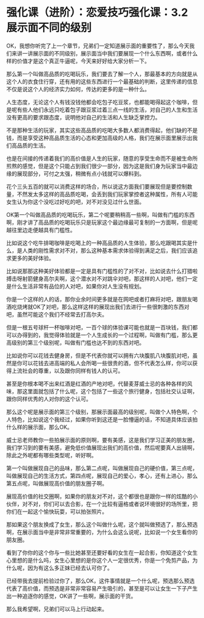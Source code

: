 # 强化课（进阶）：恋爱技巧强化课：3.2展示面不同的级别

OK，我想你听完了上一个章节，兄弟们一定知道展示面的重要性了，那么今天我们来讲一讲展示面的不同级别，展示面当中我们要展现一个什么东西啊，或者什么样的价值才是这个真正牛逼呢，今天来好好给大家分析一下。

那么第一个叫做高品质的吃喝玩乐，我们要去了解一个人，那最基本的方向就是从这个人的衣食住行穿，还有用的这些东西进行一个最基础的判断，这里传递的信息不仅是说这个人的经济实力如何，传达的更多的是一种什么。

人生态度，无论这个人有钱没钱他都会吃包子吃豆浆，也都能喝得起这个咖啡，但是呢有些人他们永远只吃着包子跟豆浆过着三点一线的生活，对自己的人生和生活没有更高的要求跟态度，说明他对自己的生活和人生缺乏掌控力。

不是那种生活的玩家，其实这些高品质的吃喝大多数人都消费得起，他们缺的不是钱，而是享受这种高品质生活的心态和更加高级的人格，我们在展示面里展示出我们高品质的生活。

也是在间接的传递着我们的高价值是人生的玩家，随意的享受生命而不是被生命所煎熬的感觉，但是这个只能占到我们很少一部分，因为这是我们身为玩家当中最边缘的展现部分，可付之太强，稍微有点小钱就可以爆料到。

花个三头五百的就可以消费这样的场合，所以说这方面我们要展现但是要控制数量，不然发太多这样的高品质吃喝，会丢到我们玩家掌控者这种属性，所有人可能女生认为你这个没吃过好吃的吧，对不对没见过什么世面。

OK第一个叫做高品质的吃喝玩乐，第二个呢要稍稍高一些啊，叫做有门槛的东西啊，刚才讲了高品质的吃喝玩乐只是玩家这个最边缘最可复制的一方面啊，但是呢越往里边走便越具有门槛性。

比如说这个吃牛排喝咖啡是吃喝上的一种高品质的人生体验，那么吃跟喝其实是什么，是人类的刚性需求对不对，那么这种基本需求体验得到满足之后，我们应该追求更多的美好体验。

比如说那那这种美好体验都是一定是具有门槛性的了对不对，比如说去什么打猎啦搏击呀射箭健身高尔夫啊，这个潜水对不对跳伞对吧，那这样的人对吧，他们一定是什么生活非常有品位的人对吧，如果你对人生没有规划。

你是一个这样的人的话，那你业余时间更多就是在网吧或者打麻将对吧，跟朋友喝酒吃烧烤就OK了对吧，那么这样这样的展现出我们去进行一些很刺激的东西对吧，虽然可能这个我们不经常去打高尔夫。

但是一根五号球杆一杯咖啡对吧，一百个球的体验课可能也就是一百块钱，我们都可以办得到的，我觉得体验就是一个人生成长的一个过程啊，叫做有门槛，那么更高级别的第三个级别呢，叫做有门槛也达不到的东西对吧。

比如说你可以花钱去健身房，但是不代表你就可以拥有六块腹肌八块腹肌对吧，虽然是你可以花钱去进高端的私人会所喝一些很贵的酒，但不代表怎么样，你可以获得上流社会的尊重，以及跟你同样有钱人的认可。

甚至是你根本喝不出来红酒是红酒的产地对吧，代替麦芽威士忌的各种各样的风味，那这里面就包括了什么呢，这个包括了一些这个旅行健身，包括社交认证啊，跟你同样优秀的人对你的这个认可。

那么这个呢是展示面的第三个级别，那展示面最高的级别呢，叫做个人特色啊，个人特色，比如说这个我经过，如果你听到这还是一脸懵逼的话，不知道具体应该拍什么样的展示面，那么OK。

威士忌老师教你一些拍展示面的原则啊，要有美感，这是我们学习正美的朋友圈，我们学习到的要有美感，避免低价值展现出我们的高价值，然后呢要真人出镜啊，除此之外呢都有哪些类型呢，听好啊。

第一个叫做展现自己的品味，那么第二点呢，叫做展现自己的硬价值，第三点呢，叫做展现自己的生活方式，第四点呢，展现自己的爱心，孝心，还有上进心，那么第五点呢，叫做展现高价值的朋友圈子啊。

展现高价值的社交圈啊，如果你的朋友对不对，这个都很也是跟你一样的炫酷的小伙伴，对不对，你们可以去合影，在一个比较有逼格或者说环境很好的场所里，把你们在一起这个愉快玩耍，可以拍张照片。

那如果这个朋友换成了女生，那么这个叫做什么呢，这个就叫做预选了，那么预选啊，在展示面当中是非常非常重要的，为什么会这么说呢，比如说一个女生看你的朋友圈。

看到了你你的这个你与一些比她甚至还要好看的女生在一起合影，你知道这个女生心里想的是什么吗，女生心里想的是你这个人一定很优秀，你是一个免剪产品，为什么呢，因为有这么多正妹已经去认可你了。

已经带我去提前检验过你了，那么OK，这件事情就是一个什么呢，预选那么预选代表了高价值，而预选是非常非常容易产生吸引的，甚至是可以让女生一下子产生出一种追逐你的感觉，OK讲了一些啊，展示面的干货。

那么我希望啊，兄弟们可以马上行动起来。